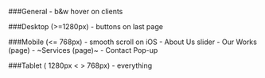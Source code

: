 ###General
	- b&w hover on clients

###Desktop (>=1280px)
	-  buttons on last page



###Mobile (<= 768px)
	- smooth scroll on iOS
	- About Us slider
	- Our Works (page)
	- ~Services (page)~
	- Contact Pop-up


###Tablet ( 1280px < > 768px)
	- everything

